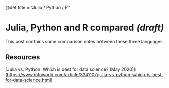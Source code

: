 @def title = "Julia / Python / R"

# Julia, Python and R compared *(draft)*

This post contains some comparison notes between these three languages.



## Resources

[Julia vs. Python: Which is best for data science? (May 2020)] (https://www.infoworld.com/article/3241107/julia-vs-python-which-is-best-for-data-science.html)

